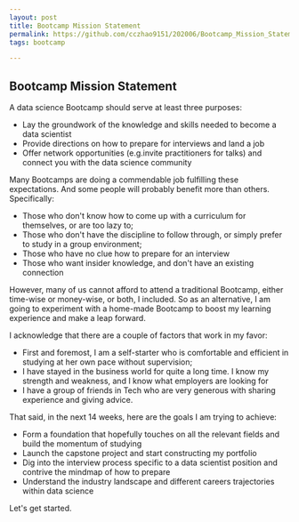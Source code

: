 ```yaml
---
layout: post
title: Bootcamp Mission Statement
permalink: https://github.com/cczhao9151/202006/Bootcamp_Mission_Statement.html
tags: bootcamp

---
```


## Bootcamp Mission Statement

A data science Bootcamp should serve at least three purposes:

- Lay the groundwork of the knowledge and skills needed to become a data scientist
- Provide directions on how to prepare for interviews and land a job
- Offer network opportunities (e.g.invite practitioners for talks) and connect you with the data science community

Many Bootcamps are doing a commendable job fulfilling these expectations. 
And some people will probably benefit more than others.
Specifically:
- Those who don't know how to come up with a curriculum for themselves, or are too lazy to;
- Those who don't have the discipline to follow through, or simply prefer to study in a group environment;
- Those who have no clue how to prepare for an interview
- Those who want insider knowledge, and don't have an existing connection 

However, many of us cannot afford to attend a traditional Bootcamp, either time-wise or money-wise, or both, I included. 
So as an alternative, I am going to experiment with a home-made Bootcamp to boost my learning experience and make a leap forward.

I acknowledge that there are a couple of factors that work in my favor:
- First and foremost, I am a self-starter who is comfortable and efficient in studying at her own pace without supervision;
- I have stayed in the business world for quite a long time. I know my strength and weakness, and I know what employers are looking for
- I have a group of friends in Tech who are very generous with sharing experience and giving advice.

That said, in the next 14 weeks, here are the goals I am trying to achieve:
- Form a foundation that hopefully touches on all the relevant fields and build the momentum of studying
- Launch the capstone project and start constructing my portfolio
- Dig into the interview process specific to a data scientist position and contrive the mindmap of how to prepare
- Understand the industry landscape and different careers trajectories within data science

Let's get started.








